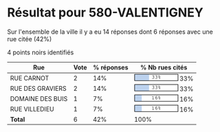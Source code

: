 # Résultat pour 580-VALENTIGNEY

Sur l'ensemble de la ville il y a eu 14 réponses dont 6 réponses avec une rue citée (42%)

4 points noirs identifiés

| Rue | Vote | % réponses | % Nb rues cités|
|-----|------|------------|----------------|
| RUE CARNOT | 2 | 14% | <img src="../../img/bar_33.gif" />&nbsp;33%|
| RUE DES GRAVIERS | 2 | 14% | <img src="../../img/bar_33.gif" />&nbsp;33%|
| DOMAINE DES BUIS | 1 | 7% | <img src="../../img/bar_16.gif" />&nbsp;16%|
| RUE VILLEDIEU | 1 | 7% | <img src="../../img/bar_16.gif" />&nbsp;16%|
| **Total** | 6 | 42% | 100%|
